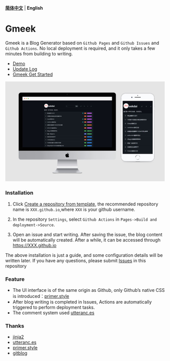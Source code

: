 **[简体中文](README.md)** | **English**
# Gmeek

Gmeek is a Blog Generator based on `Github Pages` and `Github Issues` and `Github Actions`. No local deployment is required, and it only takes a few minutes from building to writing.

- [Demo](http://meekdai.github.io/)
- [Update Log](https://meekdai.github.io/post/Gmeek-geng-xin-ri-zhi.html)
- [Gmeek Get Started](https://blog.meekdai.com/post/Gmeek-kuai-su-shang-shou.html)

![dark](img/dark.jpg)

### Installation
1. Click [Create a repository from template](https://github.com/new?template_name=Gmeek-template&template_owner=Meekdai), the recommended repository name is `XXX.github.io`,where `XXX` is your github username.

2. In the repository `Settings`, select `Github Actions` in `Pages->Build and deployment->Source`.

3. Open an issue and start writing. After saving the issue, the blog content will be automatically created. After a while, it can be accessed through https://XXX.github.io

The above installation is just a guide, and some configuration details will be written later. If you have any questions, please submit [Issues](https://github.com/Meekdai/Gmeek/issues) in this repository

### Feature

- The UI interface is of the same origin as Github, only Github’s native CSS is introduced：[primer.style](https://primer.style/css)
- After blog writing is completed in Issues, Actions are automatically triggered to perform deployment tasks.
- The comment system used [utteranc.es](https://utteranc.es/)

### Thanks
- [jinja2](https://jinja.palletsprojects.com/)
- [utteranc.es](https://utteranc.es/)
- [primer.style](https://primer.style/css)
- [gitblog](https://github.com/yihong0618/gitblog)
